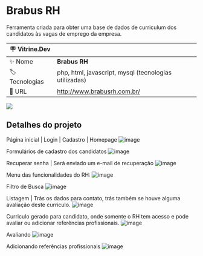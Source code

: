 # Brabus RH

Ferramenta criada para obter uma base de dados de curriculum dos candidatos às vagas de emprego da empresa.

| :placard: Vitrine.Dev |     |
| -------------  | --- |
| :sparkles: Nome        | **Brabus RH**
| :label: Tecnologias | php, html, javascript, mysql (tecnologias utilizadas)
| :rocket: URL         | http://www.brabusrh.com.br/

<!-- Inserir imagem com a #vitrinedev ao final do link -->
![](https://imgur.com/vDnlDTN)

## Detalhes do projeto

Página inicial | Login | Cadastro | Homepage
![image](https://user-images.githubusercontent.com/17009058/214096566-b2a8815c-7023-4382-8225-ca028be07eee.png)

Formulários de cadastro dos candidatos
![image](https://user-images.githubusercontent.com/17009058/214096303-aab425bb-f8d3-4f6d-9073-33fb59542575.png)

Recuperar senha | Será enviado um e-mail de recuperação
![image](https://user-images.githubusercontent.com/17009058/214096081-6a8f179b-d059-4e28-9000-9b35c35843ba.png)

Menu das funcionalidades do RH:
![image](https://user-images.githubusercontent.com/17009058/214092190-9e488704-7520-4183-ae52-e0331caea9a3.png)

Filtro de Busca
![image](https://user-images.githubusercontent.com/17009058/214092375-58ffe710-7b1b-4c1e-ab29-35ee5ac86e9b.png)

Listagem | Trás os dados para contato, trás também se houve alguma avaliação deste curriculo.
![image](https://user-images.githubusercontent.com/17009058/214093594-304c573f-0c88-4c88-b693-ae1109620f22.png)

Curriculo gerado para candidato, onde somente o RH tem acesso e pode avaliar ou adicionar referências profissionais.
![image](https://user-images.githubusercontent.com/17009058/214094996-ee6c4d65-923b-48a7-9f17-8c93f2927a08.png)

Avaliando
![image](https://user-images.githubusercontent.com/17009058/214095426-bfc2b03e-937c-41aa-afce-d7dd71ffb5c9.png)

Adicionando referências profissionais
![image](https://user-images.githubusercontent.com/17009058/214095618-959d7582-fe88-4c18-af37-142750630d83.png)
